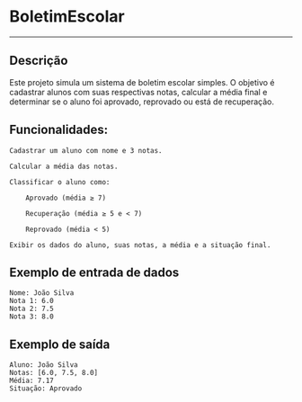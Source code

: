 # BoletimEscolar
---
## Descrição
Este projeto simula um sistema de boletim escolar simples. O objetivo é cadastrar alunos com suas respectivas notas, calcular a média final e determinar se o aluno foi aprovado, reprovado ou está de recuperação.

## Funcionalidades:

    Cadastrar um aluno com nome e 3 notas.

    Calcular a média das notas.

    Classificar o aluno como:

        Aprovado (média ≥ 7)

        Recuperação (média ≥ 5 e < 7)

        Reprovado (média < 5)

    Exibir os dados do aluno, suas notas, a média e a situação final.

## Exemplo de entrada de dados
    Nome: João Silva
    Nota 1: 6.0
    Nota 2: 7.5
    Nota 3: 8.0
    
## Exemplo de saída
    Aluno: João Silva
    Notas: [6.0, 7.5, 8.0]
    Média: 7.17
    Situação: Aprovado
